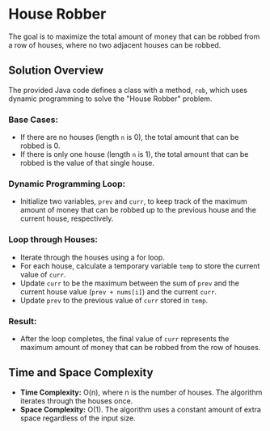 # House Robber

The goal is to maximize the total amount of money that can be robbed from a row of houses, where no two adjacent houses can be robbed.

## Solution Overview

The provided Java code defines a class with a method, `rob`, which uses dynamic programming to solve the "House Robber" problem.

### Base Cases:

- If there are no houses (length `n` is 0), the total amount that can be robbed is 0.
- If there is only one house (length `n` is 1), the total amount that can be robbed is the value of that single house.

### Dynamic Programming Loop:

- Initialize two variables, `prev` and `curr`, to keep track of the maximum amount of money that can be robbed up to the previous house and the current house, respectively.

### Loop through Houses:

- Iterate through the houses using a for loop.
- For each house, calculate a temporary variable `temp` to store the current value of `curr`.
- Update `curr` to be the maximum between the sum of `prev` and the current house value (`prev + nums[i]`) and the current `curr`.
- Update `prev` to the previous value of `curr` stored in `temp`.

### Result:

- After the loop completes, the final value of `curr` represents the maximum amount of money that can be robbed from the row of houses.

## Time and Space Complexity

- **Time Complexity:** O(n), where n is the number of houses. The algorithm iterates through the houses once.
- **Space Complexity:** O(1). The algorithm uses a constant amount of extra space regardless of the input size.


